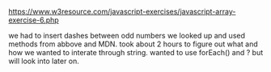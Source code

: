 https://www.w3resource.com/javascript-exercises/javascript-array-exercise-6.php

we had to insert dashes between odd numbers we looked up and used methods from abbove and MDN.
took about 2 hours to figure out what and how we wanted to interate through string. wanted to use forEach() and ? but will look into later on.
